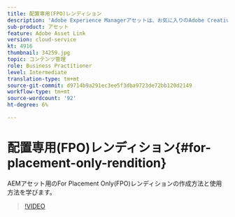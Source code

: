 ```yaml
---
title: 配置専用(FPO)レンディション
description: 'Adobe Experience Managerアセットは、お気に入りのAdobe Creative Cloudデスクトップアプリケーション内で、デザイナーやクリエイティブユーザーが使用できるようになりました。 Adobe Creative Cloudエンタープライズ向けAdobeアセットリンク拡張機能は、Adobe Photoshop、InDesign、表示のようなCreative Cloudツール内で、AEMアセットの検索と参照、並べ替え、プレビュー、アップロード、チェックアウト、変更、チェックイン、Illustratorのメタデータを拡張します。 '
sub-product: アセット
feature: Adobe Asset Link
version: cloud-service
kt: 4916
thumbnail: 34259.jpg
topic: コンテンツ管理
role: Business Practitioner
level: Intermediate
translation-type: tm+mt
source-git-commit: d9714b9a291ec3ee5f3dba9723de72bb120d2149
workflow-type: tm+mt
source-wordcount: '92'
ht-degree: 6%

---
```



# 配置専用(FPO)レンディション{#for-placement-only-rendition}

AEMアセット用のFor Placement Only(FPO)レンディションの作成方法と使用方法を学びます。

>[!VIDEO](https://video.tv.adobe.com/v/34259/?quality=12)